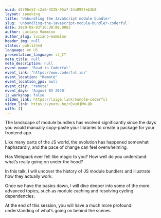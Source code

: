 ```yaml
---
uuid: d5706e52-c2a0-4235-95a7-2da899feb2b8
layout: speaking
title: 'Unbundling the JavaScript module bundler'
slug: 'unbundling-the-javascript-module-bundler-coderful'
date: 2020-08-03T16:30:00.000Z
author: Luciano Mammino
author_slug: luciano-mammino
header_img: null
status: published
language: en_US
presentation_language: it_IT
meta_title: null
meta_description: null
event_name: 'Road to Coderful'
event_link: 'https://www.coderful.io/'
event_location: "Remote"
event_location_gps: null
event_city: "remote"
event_days: 'August 03 2020'
is_workshop: false
slides_link: https://loige.link/bundle-coderful
video_link: https://youtu.be/cEwuHjMW-Qk
with: []
---
```


The landscape of module bundlers has evolved significantly since the days you would manually copy-paste your libraries to create a package for your frontend app.

Like many parts of the JS world, the evolution has happened somewhat haphazardly, and the pace of change can feel overwhelming.

Has Webpack ever felt like magic to you? How well do you understand what’s really going on under the hood?

In this talk, I will uncover the history of JS module bundlers and illustrate how they actually work.

Once we have the basics down, I will dive deeper into some of the more advanced topics, such as module caching and resolving cycling dependencies.

At the end of this session, you will have a much more profound understanding of what’s going on behind the scenes.
